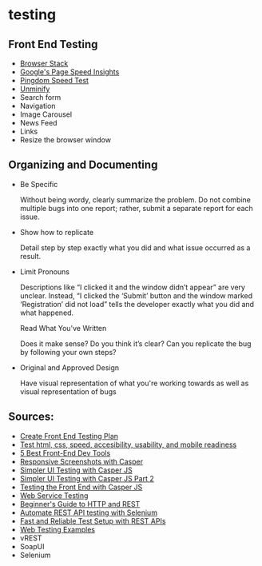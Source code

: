 # testing

<h2>Front End Testing</h2>
<ul>
  <li><a href="https://www.browserstack.com/">Browser Stack</a></li>
  <li><a href="https://developers.google.com/speed/pagespeed/insights/">Google's Page Speed Insights</a></li>
  <li><a href="http://tools.pingdom.com/fpt/">Pingdom Speed Test</a></li>
  <li><a href="http://unminify.com/">Unminify</a></li>
  <li>Search form</li>
  <li>Navigation</li>
  <li>Image Carousel </li>
  <li>News Feed</li>
  <li>Links</li>
  <li>Resize the browser window</li>
</ul>

<h2>Organizing and Documenting</h2>
<ul>
  <li>Be Specific</li><p>Without being wordy, clearly summarize the problem. Do not combine multiple bugs into one report; rather, submit a separate report for each issue.</p>
  <li>Show how to replicate</li><p>Detail step by step exactly what you did and what issue occurred as a result.</p>
  <li>Limit Pronouns</li><p>Descriptions like “I clicked it and the window didn’t appear” are very unclear. Instead, “I clicked the ‘Submit’ button and the window marked ‘Registration’ did not load” tells the developer exactly what you did and what happened.</p
  <li>Read What You've Written</li><p>Does it make sense? Do you think it’s clear? Can you replicate the bug by following your own steps?</p>
  <li>Original and Approved Design</li><p>Have visual representation of what you're working towards as well as visual representation of bugs</p>
</ul>

<h2>Sources:</h2>
<ul>
  <li><a href="https://www.smashingmagazine.com/2014/11/how-to-create-your-own-front-end-website-testing-plan/#how-to-describe-bugs-and-issues">Create Front End Testing Plan</a></li>
  <li><a href="http://www.computerhope.com/issues/ch001274.htm">Test html, css, speed, accesibility, usability, and mobile readiness</li>
  <li><a href="https://mention.com/blog/the-5-best-front-end-developer-tools/">5 Best Front-End Dev Tools</a></li>
  <li><a href="http://code.tutsplus.com/tutorials/responsive-screenshots-with-casper--net-33142">Responsive Screenshots with Casper</a></li>
  <li><a href="https://blog.newrelic.com/2013/06/04/simpler-ui-testing-with-casperjs-2/">Simpler UI Testing with Casper JS</a></li>
  <li><a href="https://blog.newrelic.com/2013/07/29/simpler-ui/">Simpler UI Testing with Casper JS Part 2</li>
  <li><a href="https://www.lullabot.com/articles/testing-the-front-end-with-casperjs">Testing the Front End with Casper JS</a></li>
  <li><a href="http://www.guru99.com/webservice-testing-beginner-guide.html">Web Service Testing</a></li>
  <li><a href="http://code.tutsplus.com/tutorials/a-beginners-guide-to-http-and-rest--net-16340">Beginner's Guide to HTTP and REST</a></li>
  <li><a href="https://www.espressologic.com/automate_rest_api_testing_with_selenium/">Automate REST API testing with Selenium</a></li>
  <li><a href="http://elementalselenium.com/tips/24-rest-apis">Fast and Reliable Test Setup with REST APIs</a></li>
  <li><a href="https://github.com/pataniqa/web-testing-examples">Web Testing Examples</a></li>
  <li>vREST</li>
  <li>SoapUI</li>
  <li>Selenium</li>
</ul>
